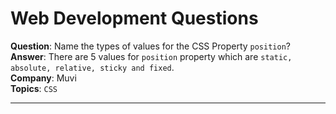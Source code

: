 # Web Development Questions

**Question**: Name the types of values for the CSS Property `position`?<br/>
**Answer**: There are 5 values for `position` property which are `static, absolute, relative, sticky and fixed`.<br/>
**Company**: Muvi <br/>
**Topics**: `CSS`

---
